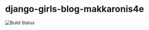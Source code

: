 # django-girls-blog-makkaronis4e
![Build Status](https://travis-ci.org/kpi-web-guild/django-girls-blog-makkaronis4e.svg?branch=master)